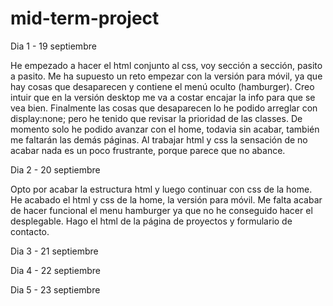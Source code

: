 # mid-term-project

Dia 1 - 19 septiembre

He empezado a hacer el html conjunto al css, voy sección a sección, pasito a pasito.
Me ha supuesto un reto empezar con la versión para móvil, ya que hay cosas que desaparecen y contiene el menú oculto (hamburger).
Creo intuir que en la versión desktop me va a costar encajar la info para que se vea bien.
Finalmente las cosas que desaparecen lo he podido arreglar con display:none; pero he tenido que revisar la prioridad de las classes.
De momento solo he podido avanzar con el home, todavia sin acabar, también me faltarán las demás páginas.
Al trabajar html y css la sensación de no acabar nada es un poco frustrante, porque parece que no abance.

Dia 2 - 20 septiembre

Opto por acabar la estructura html y luego continuar con css de la home.
He acabado el html y css de la home, la versión para móvil. Me falta acabar de hacer funcional el menu hamburger ya que no he conseguido hacer el desplegable.
Hago el html de la página de proyectos y formulario de contacto.

Dia 3 - 21 septiembre

Dia 4 - 22 septiembre

Dia 5 - 23 septiembre
